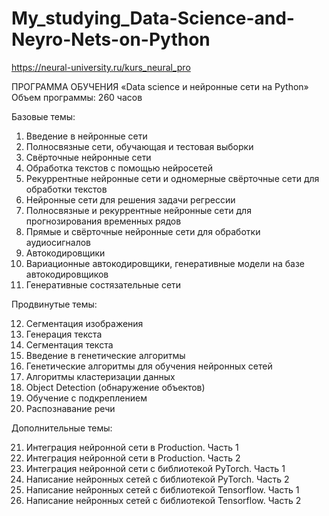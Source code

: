 # My_studying_Data-Science-and-Neyro-Nets-on-Python
https://neural-university.ru/kurs_neural_pro

ПРОГРАММА ОБУЧЕНИЯ
«Data science и нейронные сети на Python»
Объем программы: 260 часов

Базовые темы:
1. Введение в нейронные сети
2. Полносвязные сети, обучающая и тестовая выборки
3. Свёрточные нейронные сети
4. Обработка текстов с помощью нейросетей
5. Рекуррентные нейронные сети и одномерные свёрточные сети для обработки
текстов
6. Нейронные сети для решения задачи регрессии
7. Полносвязные и рекуррентные нейронные сети для прогнозирования временных
рядов
8. Прямые и свёрточные нейронные сети для обработки аудиосигналов
9. Автокодировщики
10. Вариационные автокодировщики, генеративные модели на базе
автокодировщиков
11. Генеративные состязательные сети

Продвинутые темы:

12. Сегментация изображения
13. Генерация текста
14. Сегментация текста
15. Введение в генетические алгоритмы
16. Генетические алгоритмы для обучения нейронных сетей
17. Алгоритмы кластеризации данных
18. Object Detection (обнаружение объектов)
19. Обучение с подкреплением
20. Распознавание речи

Дополнительные темы:

21. Интеграция нейронной сети в Production. Часть 1
22. Интеграция нейронной сети в Production. Часть 2
23. Интеграция нейронной сети с библиотекой PyTorch. Часть 1
24. Написание нейронных сетей с библиотекой PyTorch. Часть 2
25. Написание нейронных сетей с библиотекой Tensorflow. Часть 1
26. Написание нейронных сетей с библиотекой Tensorflow. Часть 2
